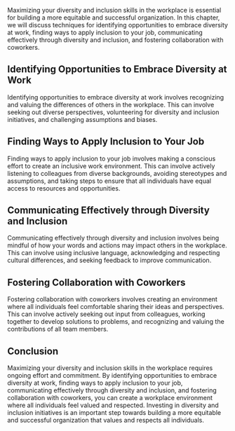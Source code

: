 
Maximizing your diversity and inclusion skills in the workplace is essential for building a more equitable and successful organization. In this chapter, we will discuss techniques for identifying opportunities to embrace diversity at work, finding ways to apply inclusion to your job, communicating effectively through diversity and inclusion, and fostering collaboration with coworkers.

Identifying Opportunities to Embrace Diversity at Work
------------------------------------------------------

Identifying opportunities to embrace diversity at work involves recognizing and valuing the differences of others in the workplace. This can involve seeking out diverse perspectives, volunteering for diversity and inclusion initiatives, and challenging assumptions and biases.

Finding Ways to Apply Inclusion to Your Job
-------------------------------------------

Finding ways to apply inclusion to your job involves making a conscious effort to create an inclusive work environment. This can involve actively listening to colleagues from diverse backgrounds, avoiding stereotypes and assumptions, and taking steps to ensure that all individuals have equal access to resources and opportunities.

Communicating Effectively through Diversity and Inclusion
---------------------------------------------------------

Communicating effectively through diversity and inclusion involves being mindful of how your words and actions may impact others in the workplace. This can involve using inclusive language, acknowledging and respecting cultural differences, and seeking feedback to improve communication.

Fostering Collaboration with Coworkers
--------------------------------------

Fostering collaboration with coworkers involves creating an environment where all individuals feel comfortable sharing their ideas and perspectives. This can involve actively seeking out input from colleagues, working together to develop solutions to problems, and recognizing and valuing the contributions of all team members.

Conclusion
----------

Maximizing your diversity and inclusion skills in the workplace requires ongoing effort and commitment. By identifying opportunities to embrace diversity at work, finding ways to apply inclusion to your job, communicating effectively through diversity and inclusion, and fostering collaboration with coworkers, you can create a workplace environment where all individuals feel valued and respected. Investing in diversity and inclusion initiatives is an important step towards building a more equitable and successful organization that values and respects all individuals.
